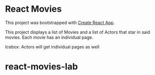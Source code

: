 # React Movies

This project was bootstrapped with [Create React App](https://github.com/facebook/create-react-app).

This project displays a list of Movies and a list of Actors that star in said movies. Each movie has an individual page.

Icebox: Actors will get individual pages as well
# react-movies-lab
